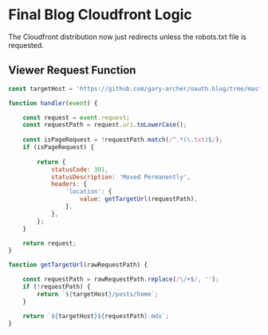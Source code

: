 # Final Blog Cloudfront Logic

The Cloudfront distribution now just redirects unless the robots.txt file is requested.

## Viewer Request Function

```javascript
const targetHost = 'https://github.com/gary-archer/oauth.blog/tree/master/public';

function handler(event) {

    const request = event.request;
    const requestPath = request.uri.toLowerCase();
    
    const isPageRequest = !requestPath.match(/^.*(\.txt)$/);
    if (isPageRequest) {
    
        return {
            statusCode: 301,
            statusDescription: 'Moved Permanently',
            headers: {
                'location': {
                    value: getTargetUrl(requestPath),
                },
            },
        };
    }

    return request;
}

function getTargetUrl(rawRequestPath) {

    const requestPath = rawRequestPath.replace(/\/+$/, '');
    if (!requestPath) {
        return `${targetHost}/posts/home`;
    }

    return `${targetHost}${requestPath}.mdx`;
}
```
